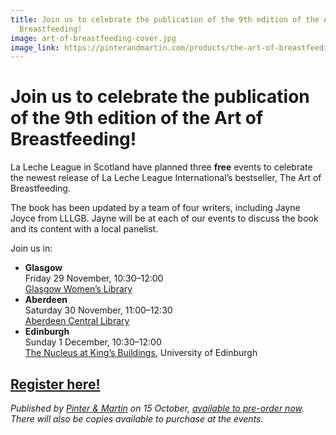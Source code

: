 ```yaml
---
title: Join us to celebrate the publication of the 9th edition of the Art of
  Breastfeeding!
image: art-of-breastfeeding-cover.jpg
image_link: https://pinterandmartin.com/products/the-art-of-breastfeeding
---
```

# Join us to celebrate the publication of the 9th edition of the Art of Breastfeeding!

La Leche League in Scotland have planned three **free** events to celebrate the newest release of La Leche League International’s bestseller, The Art of Breastfeeding.

The book has been updated by a team of four writers, including Jayne Joyce from LLLGB. Jayne will be at each of our events to discuss the book and its content with a local panelist.

Join us in:

* **Glasgow**\
  Friday 29 November, 10:30–12:00\
  [Glasgow Women’s Library](https://womenslibrary.org.uk/about-us/contact-us/)
* **Aberdeen**\
  Saturday 30 November, 11:00–12:30\
  [Aberdeen Central Library](https://www.aberdeencity.gov.uk/services/libraries-and-archives/find-your-local-library/central-library)
* **Edinburgh**\
  Sunday 1 December, 10:30–12:00\
  [The Nucleus at King’s Buildings](https://science-engineering.ed.ac.uk/nucleus-building/about/location), University of Edinburgh

## [Register here!](https://docs.google.com/forms/d/e/1FAIpQLSfxBac0_D5isquAa0jXCFmbmvemA8tTdBD_ObAxpu5vTlGUxw/viewform?usp=sf_link)

*Published by [Pinter & Martin](https://pinterandmartin.com/products/the-art-of-breastfeeding) on 15 October, [available to pre-order now](https://www.lllgbbooks.co.uk/store/p258/Art-of-Breastfeeding.html). There will also be copies available to purchase at the events.*
